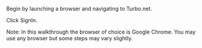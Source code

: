 Begin by launching a browser and navigating to Turbo.net.

Click SignIn.

Note: In this walkthrough the browser of choice is Google Chrome. You may use any browser but some steps may vary slightly.